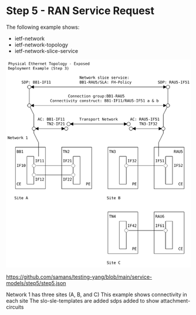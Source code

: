 # Step 5 - RAN Service Request

The following example shows:

- ietf-network
- ietf-network-topology
- ietf-network-slice-service

![step5 Figure](https://github.com/samans/testing-yang/blob/main/service-models/step5/step5-diagram1.svg)

https://github.com/samans/testing-yang/blob/main/service-models/step5/step5.json

Network 1 has three sites (A, B, and C)
This example shows connectivity in each site
The slo-sle-templates are added
sdps added to show attachment-circuits
